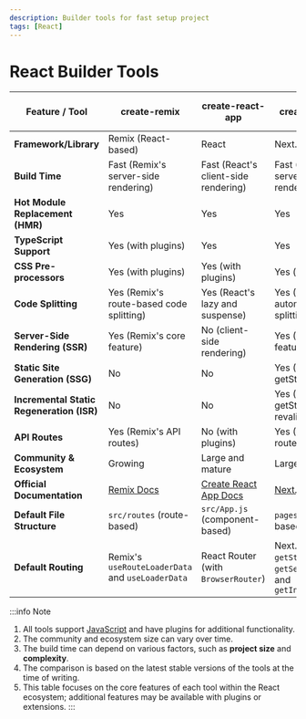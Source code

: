 ```yaml
---
description: Builder tools for fast setup project 
tags: [React]
---
```


# React Builder Tools

| Feature / Tool | create-remix | create-react-app | create-next-app | create-vite (React template) |
|---|---|---|---|---|
| **Framework/Library** | Remix (React-based) | React | Next.js (React) | React (with Vite) |
| **Build Time** | Fast (Remix's server-side rendering) | Fast (React's client-side rendering) | Fast (Next.js's server-side rendering) | Fast (Vite's native ES modules) |
| **Hot Module Replacement (HMR)** | Yes | Yes | Yes | Yes |
| **TypeScript Support** | Yes (with plugins) | Yes | Yes | Yes |
| **CSS Pre-processors** | Yes (with plugins) | Yes (with plugins) | Yes (with plugins) | Yes (with plugins) |
| **Code Splitting** | Yes (Remix's route-based code splitting) | Yes (React's lazy and suspense) | Yes (Next.js's automatic code splitting) | Yes (Vite's native ES modules) |
| **Server-Side Rendering (SSR)** | Yes (Remix's core feature) | No (client-side rendering) | Yes (Next.js's core feature) | No (client-side rendering) |
| **Static Site Generation (SSG)** | No | No | Yes (Next.js's getStaticProps) | No |
| **Incremental Static Regeneration (ISR)** | No | No | Yes (Next.js's getStaticProps & revalidate) | No |
| **API Routes** | Yes (Remix's API routes) | No (with plugins) | Yes (Next.js's API routes) | No (with plugins) |
| **Community & Ecosystem** | Growing | Large and mature | Large and mature | Growing |
| **Official Documentation** | [Remix Docs](https://remix.run/docs) | [Create React App Docs](https://create-react-app.dev/docs) | [Next.js Docs](https://nextjs.org/docs) | [Vite Docs](https://vitejs.dev/guide/) |
| **Default File Structure** | `src/routes` (route-based) | `src/App.js` (component-based) | `pages` (page-based) | `src` (component-based) |
| **Default Routing** | Remix's `useRouteLoaderData` and `useLoaderData` | React Router (with `BrowserRouter`) | Next.js's `getStaticProps`, `getServerSideProps`, and `getInitialProps` | React Router (with `BrowserRouter`) |

:::info Note

1. All tools support [JavaScript](../../../summarize/languages/JavaScript.md) and have plugins for additional functionality.
2. The community and ecosystem size can vary over time.
3. The build time can depend on various factors, such as **project size** and **complexity**.
4. The comparison is based on the latest stable versions of the tools at the time of writing.
5. This table focuses on the core features of each tool within the React ecosystem; additional features may be available with plugins or extensions.
:::
